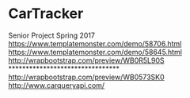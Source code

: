 # CarTracker
Senior Project Spring 2017
https://www.templatemonster.com/demo/58706.html
https://www.templatemonster.com/demo/58645.html
http://wrapbootstrap.com/preview/WB0R5L90S ********************************
http://wrapbootstrap.com/preview/WB0573SK0
http://www.carqueryapi.com/
